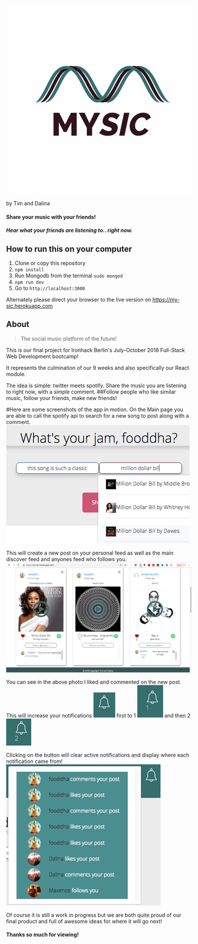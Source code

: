![Mysic Logo](./src/app/assets/logoMain.jpeg)

by Tim and Dalina
#### Share your music with your friends!
##### Hear what your friends are listening to.. right now.


## How to run this on your computer
1. Clone or copy this repository
2. `npm install`
3. Run Mongodb from the terminal `sudo mongod`
4. `npm run dev`
5. Go to `http://localhost:3000`

Alternately please direct your browser to the live version on https://my-sic.herokuapp.com


## About

>The social music platform of the future!

This is our final project for Ironhack Berlin's July-October 2018 Full-Stack Web Development bootcamp!

It represents the culmination of our 9 weeks and also specifically our React module. 

The idea is simple: twitter meets spotify. Share the music you are listening to right now, with a simple comment. 
##Follow people who like similar music, follow your friends, make new friends! 

#Here are some screenshots of the app in motion. 
On the Main page you are able to call the spotify api to search for a new song to post along with a comment. 
![song search](./src/app/assets/readmeimg/spotify-api-call.png)

This will create a new post on your personal feed as well as the main discover feed and anyones feed who follows you. 
![new post](./src/app/assets/readmeimg/Mysic.png)

You can see in the above photo I liked and commented on the new post. This will increase your notifications 
![note0](./src/app/assets/readmeimg/notes0.png)
first to 1
![note1](./src/app/assets/readmeimg/notes1.png)
and then 2
![note2](./src/app/assets/readmeimg/notes2.png)

Clicking on the button will clear active notifications and display where each notification came from!
![notification menu](./src/app/assets/readmeimg/notification-menu.png)

Of course it is still a work in progress but we are both quite proud of our final product and full of awesome ideas for where it will go next!

#### Thanks so much for viewing! 
